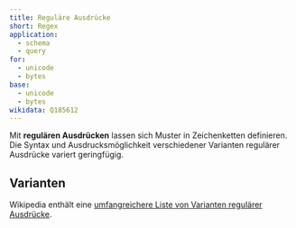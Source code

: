 ```yaml
---
title: Reguläre Ausdrücke
short: Regex
application:
  - schema
  - query
for:
  - unicode
  - bytes 
base:
  - unicode
  - bytes 
wikidata: Q185612 
---
```


Mit **regulären Ausdrücken** lassen sich Muster in Zeichenketten definieren.
Die Syntax und Ausdrucksmöglichkeit verschiedener Varianten regulärer Ausdrücke
variert geringfügig.

## Varianten

Wikipedia enthält eine [umfangreichere Liste von Varianten regulärer Ausdrücke](https://en.wikipedia.org/wiki/Comparison_of_regular_expression_engines).

<list-formats profiles="schema/regex"/>

<!--

## Metaschemas

Die Syntax-Varianten regulärer Ausdrücke lassen sich in der Regel nicht durch reguläre Ausdrücke beschreiben, sondern nur durch kontextfreie Grammatiken (z.B. BNF).

-->

<list-schemas format="regex"/>
